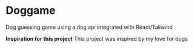 # Doggame
Dog guessing game using a dog api integrated with React/Tailwind

<strong>Inspiration for this project</strong>
This project was inspired by my love for dogs
